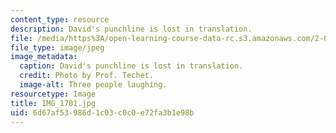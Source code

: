 ```yaml
---
content_type: resource
description: David's punchline is lost in translation.
file: /media/https%3A/open-learning-course-data-rc.s3.amazonaws.com/2-011-introduction-to-ocean-science-and-engineering-spring-2006/6d67af53986d1c03c0c0e72fa3b1e98b_IMG_1701.jpg
file_type: image/jpeg
image_metadata:
  caption: David's punchline is lost in translation.
  credit: Photo by Prof. Techet.
  image-alt: Three people laughing.
resourcetype: Image
title: IMG_1701.jpg
uid: 6d67af53-986d-1c03-c0c0-e72fa3b1e98b
---
```

